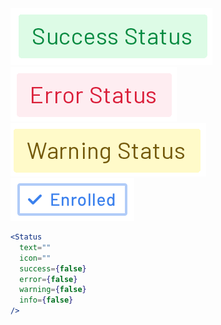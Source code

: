 <div class="references">
  <div class="reference">
    <a href="public/images/components/Status/1.png">
      <img src="public/images/components/Status/1.png" alt="Status 1" />
    </a>
  </div>
  <div class="reference">
    <a href="public/images/components/Status/2.png">
      <img src="public/images/components/Status/2.png" alt="Status 2" />
    </a>
  </div>
  <div class="reference">
    <a href="public/images/components/Status/3.png">
      <img src="public/images/components/Status/3.png" alt="Status 3" />
    </a>
  </div>
  <div class="reference">
    <a href="public/images/components/Status/4.png">
      <img src="public/images/components/Status/4.png" alt="Status 4" />
    </a>
  </div>
</div>

```jsx
<Status
  text=""
  icon=""
  success={false}
  error={false}
  warning={false}
  info={false}
/>
```
